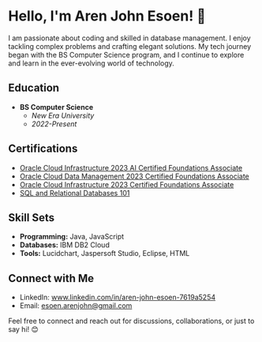 # Hello, I'm Aren John Esoen! 👋

I am passionate about coding and skilled in database management. I enjoy tackling complex problems and crafting elegant solutions. My tech journey began with the BS Computer Science program, and I continue to explore and learn in the ever-evolving world of technology.

## Education
- **BS Computer Science**
  - *New Era University*
  - *2022-Present*

## Certifications
- [Oracle Cloud Infrastructure 2023 AI Certified Foundations Associate](https://catalog-education.oracle.com/pls/certview/sharebadge?id=13E3343F4D2EBE654DACED149E2AF26C280886F83D88D11018EF1957B2492E08)
- [Oracle Cloud Data Management 2023 Certified Foundations Associate](https://catalog-education.oracle.com/pls/certview/sharebadge?id=A147EA13AA5117FEDF6D82AE585399ABCA5B81196D6824D0DCA923A3161F13BB)
- [Oracle Cloud Infrastructure 2023 Certified Foundations Associate](https://catalog-education.oracle.com/pls/certview/sharebadge?id=B1E058DE5CF6154F72927FC688ACF75DBF0B2AA2BCB8766BEEF9B0E0E25F0E22)
- [SQL and Relational Databases 101](https://courses.cognitiveclass.ai/certificates/0d01e24a42b3433e870cf2ef61f6b4a3)

## Skill Sets
- **Programming:** Java, JavaScript
- **Databases:** IBM DB2 Cloud
- **Tools:** Lucidchart, Jaspersoft Studio, Eclipse, HTML

## Connect with Me
- LinkedIn: www.linkedin.com/in/aren-john-esoen-7619a5254
- Email: esoen.arenjohn@gmail.com

Feel free to connect and reach out for discussions, collaborations, or just to say hi! 😊

